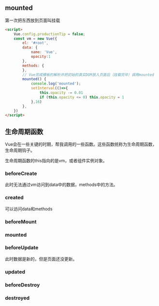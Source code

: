 ## mounted

第一次把东西放到页面叫挂载

```html
<script>
    Vue.config.productionTip = false;
    const vm = new Vue({
        el: '#root',
        data: {
            name: 'Vue',
            opacity:1
        },
        methods: {
        },
        // Vue完成模板的解析并把初始的真实DOM放入页面后（挂载完毕）调用mounted
        mounted() {
            console.log('mounted');
            setInterval(()=>{
                this.opacity -= 0.01
                if (this.opacity <= 0) this.opacity = 1
            },16)
        },
    })
</script>
```

## 生命周期函数

Vue会在一些关键的时期，帮我调用的一些函数。这些函数统称为生命周期函数，生命周期钩子。

生命周期函数的this指向的是vm，或者组件实例对象。

### beforeCreate

此时无法通过vm访问到data中的数据，methods中的方法。

### **created**

可以访问data和methods

### beforeMount

### mounted

### beforeUpdate

此时数据是新的，但是页面还没更新。

### updated

### beforeDestroy

### destroyed